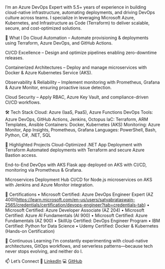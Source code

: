 I’m an Azure DevOps Expert with 5.5+ years of experience in building cloud-native infrastructure, automating deployments, and driving DevOps culture across teams. I specialize in leveraging Microsoft Azure, Kubernetes, and Infrastructure as Code (Terraform) to deliver scalable, secure, and cost-optimized solutions.

🚀 What I Do
Cloud Automation – Automate provisioning & deployments using Terraform, Azure DevOps, and GitHub Actions.

CI/CD Excellence – Design and optimize pipelines enabling zero-downtime releases.

Containerized Architectures – Deploy and manage microservices with Docker & Azure Kubernetes Service (AKS).

Observability & Reliability – Implement monitoring with Prometheus, Grafana & Azure Monitor, ensuring proactive issue detection.

Cloud Security – Apply RBAC, Azure Key Vault, and compliance-driven CI/CD workflows.

🛠 Tech Stack
Cloud: Azure (IaaS, PaaS), Azure Functions
DevOps Tools: Azure DevOps, GitHub Actions, Jenkins, Octopus
IaC: Terraform, ARM Templates, Ansible
Containers: Docker, Kubernetes (AKS)
Monitoring: Azure Monitor, App Insights, Prometheus, Grafana
Languages: PowerShell, Bash, Python, C#, .NET, SQL

🌟 Highlighted Projects
Cloud-Optimized .NET App Deployment with Terraform
Automated deployments with Terraform and secure Azure Bastion access.

End-to-End DevOps with AKS
Flask app deployed on AKS with CI/CD, monitoring via Prometheus & Grafana.

Microservices Deployment Hub
CI/CD for Node.js microservices on AKS with Jenkins and Azure Monitor integration.

🏅 Certifications
•	Microsoft Certified: Azure DevOps Engineer Expert (AZ 400)(https://learn.microsoft.com/en-us/users/satyabrataswain-2565/credentials/certification/devops-engineer?tab=credentials-tab)
•	Microsoft Certified: Azure Developer Associate (AZ 204)
•	Microsoft Certified: Azure AI Fundamentals (AI 900)
•	Microsoft Certified: Azure Fundamentals (AZ 900)
•	SkillUp Certified: DevOps Engineer Program
•	IBM Certified: Python for Data Science
•	Udemy Certified: Docker & Kubernetes (Hands-on Certification)


🌱 Continuous Learning
I’m constantly experimenting with cloud-native architectures, GitOps workflows, and serverless patterns—because tech never stops evolving, and neither do I.

📫 Let’s Connect
💼 [LinkedIn](https://www.linkedin.com/in/satyabrataswain480/)
💻 [GitHub](https://github.com/Satyabrataswain480/Satyabrataswain480)

